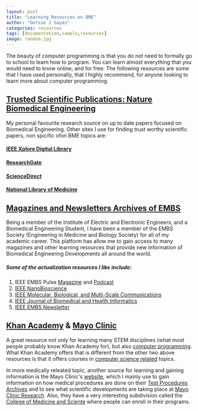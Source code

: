 ```yaml
---
layout: post
title: "Learning Resources on BME"
author: "Getsie J Sayas"
categories: resources
tags: [documentation,sample,resources]
image: random.jpg
---
```


The beauty of computer programming is that you do not need to formally go to school to learn how to program. You can learn almost everything that you would need to know online, and for free. The following resources are some that I have used personally, that I highly recommend, for anyone looking to learn more about computer programming.

## [Trusted Scientific Publications: Nature Biomedical Engineering](https://www.nature.com/natbiomedeng/)

My personal favourite research source on up to date papers focused on Biomedical Engineering. Other sites I use for finding trust worthy scientific papers, non spicific ofon BME topics are: 
#### [IEEE Xplore Digital Library](https://ieeexplore.ieee.org/Xplore/home.jsp)
#### [ResearchGate](https://www.researchgate.net/)
#### [ScienceDirect](https://www.sciencedirect.com/)
#### [National Library of Medicine](https://pubmed.ncbi.nlm.nih.gov/)

## [Magazines and Newsletters Archives of EMBS](https://www.embs.org/resources/)

Being a member of the Institute of Electric and Electronic Engineers, and a Biomedical Engineering Student, I have been a member of the EMBS Society (Engineering in Medicine and Biology Society) for all of my academic career. This platform has allow me to gain access to many magazines and other learning resources that provide new information of Biomedical Engineering Developments all around the world.
##### Some of the actualization resources I like include: 
  1. IEEE EMBS Pulse [Magazine](https://www.embs.org/pulse/) and [Podcast](https://www.embs.org/pulse/media/podcasts/)
  2. [IEEE NanoBioscience](https://www.ieee.org/membership-catalog/productdetail/showProductDetailPage.html?product=PER191-ELE)
  3. [IEEE Molecular, Biological, and Multi-Scale Communications](https://www.ieee.org/membership-catalog/productdetail/showProductDetailPage.html?product=PER475-ELE&searchResults=Y)
  4. [IEEE Journal of Biomedical and Health Informatics](https://ieeexplore.ieee.org/document/10328862)
  5. [IEEE EMBS Newsletter](https://www.embs.org/newsletter/archives/)


## [Khan Academy](https://www.khanacademy.org/) & [Mayo Clinic](https://www.mayo.edu/research)

A great resource not only for learning many STEM disciplines (what most people probably know Khan Academy for), but also [computer programming](https://www.khanacademy.org/computing/computer-programming). What Khan Academy offers that is different from the other two above resources is that it offers courses in [computer science related](https://www.khanacademy.org/computing/computer-science) topics.  

In more medically releated topic, another source for learning and gaining information is the Mayo Clinic's [website](https://www.mayoclinic.org/), which I mainly use to gain information on how medical procedures are done on their [Test Procedures Archives](https://www.mayoclinic.org/tests-procedures) and to see what scientific developments are taking place at [Mayo Clinic Research](https://www.mayo.edu/research). Also, they have a very interesting subdivision called the [College of Medicine and Sciente](https://college.mayo.edu/) where people can enroll in their programs. 

##
